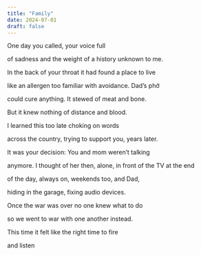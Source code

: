 ```yaml
---
title: "Family"
date: 2024-07-01
draft: false
---
```

One day you called,
your voice full
 
of sadness and the weight
of a history unknown to me.
 
In the back of your throat
it had found a place to live
 
like an allergen too familiar
with avoidance. Dad’s phở
 
could cure anything.
It stewed of meat and bone.
 
But it knew nothing
of distance and blood.
 
I learned this too late
choking on words
 
across the country, trying
to support you, years later.
 
It was your decision:
You and mom weren’t talking
 
anymore. I thought of her then,
alone, in front of the TV at the end
 
of the day, always on,
weekends too, and Dad,
 
hiding in the garage,
fixing audio devices.
 
Once the war was over
no one knew what to do
 
so we went to war
with one another instead.
 
This time it felt like
the right time to fire
 
and listen
